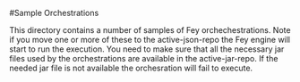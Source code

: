 #Sample Orchestrations

This directory contains a number of samples of Fey orchechestrations. Note
if you move one or more of these to the active-json-repo the Fey engine will
start to run the execution. You need to make sure that all the necessary jar files
used by the orchestrations are available in the active-jar-repo. If the needed
jar file is not available the orchesration will fail to execute.